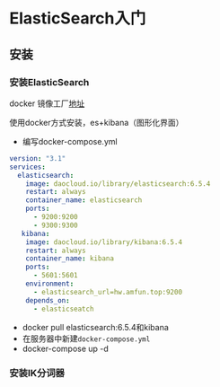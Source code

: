 # ElasticSearch入门

## 安装

### 安装ElasticSearch

docker 镜像工厂[地址](http://hub.daocloud.io/)

使用docker方式安装，es+kibana（图形化界面）

+ 编写docker-compose.yml

``` yml
version: "3.1"
services:
  elasticsearch: 
    image: daocloud.io/library/elasticsearch:6.5.4
    restart: always
    container_name: elasticsearch
    ports: 
      - 9200:9200
      - 9300:9300
   kibana:
    image: daocloud.io/library/kibana:6.5.4
    restart: always
    container_name: kibana
    ports: 
      - 5601:5601
    environment:
      - elasticsearch_url=hw.amfun.top:9200
    depends_on:
      - elasticseatch
```

+ docker pull elasticsearch:6.5.4和kibana
+ 在服务器中新建`docker-compose.yml`
+ docker-compose up -d

### 安装IK分词器


